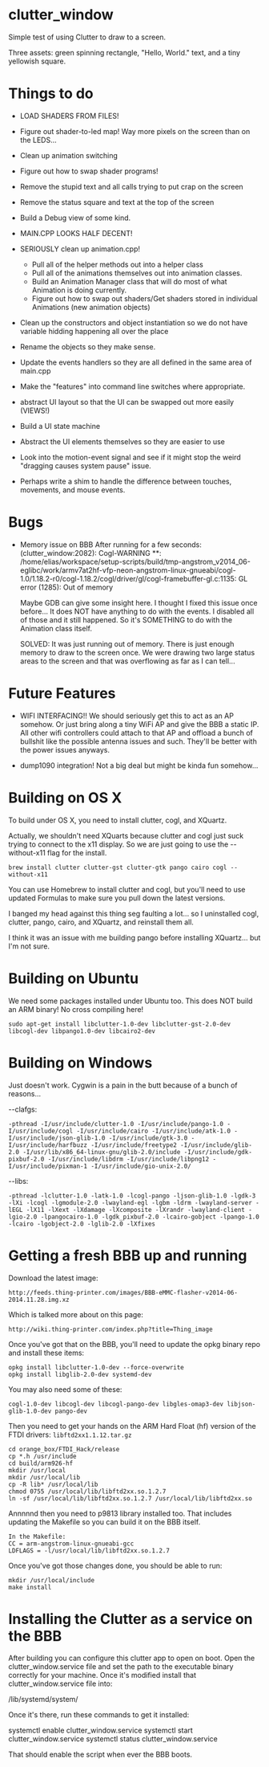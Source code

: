 clutter_window
==============

Simple test of using Clutter to draw to a screen.

Three assets: green spinning rectangle, "Hello, World." text, and a tiny yellowish square.


Things to do
============

- LOAD SHADERS FROM FILES!
- Figure out shader-to-led map! Way more pixels on the screen than on the LEDS...
- Clean up animation switching
- Figure out how to swap shader programs!

- Remove the stupid text and all calls trying to put crap on the screen
- Remove the status square and text at the top of the screen
- Build a Debug view of some kind.
- MAIN.CPP LOOKS HALF DECENT!
- SERIOUSLY clean up animation.cpp!
    - Pull all of the helper methods out into a helper class
    - Pull all of the animations themselves out into animation classes.
    - Build an Animation Manager class that will do most of what Animation is doing currently.
    - Figure out how to swap out shaders/Get shaders stored in individual Animations (new animation objects)
- Clean up the constructors and object instantiation so we do not have variable hidding happening all over the place
- Rename the objects so they make sense.
- Update the events handlers so they are all defined in the same area of main.cpp
- Make the "features" into command line switches where appropriate.
- abstract UI layout so that the UI can be swapped out more easily (VIEWS!)
- Build a UI state machine
- Abstract the UI elements themselves so they are easier to use
- Look into the motion-event signal and see if it might stop the weird "dragging causes system pause" issue.
- Perhaps write a shim to handle the difference between touches, movements, and mouse events.


Bugs
====

- Memory issue on BBB
    After running for a few seconds:
    (clutter_window:2082): Cogl-WARNING **: /home/elias/workspace/setup-scripts/build/tmp-angstrom_v2014_06-eglibc/work/armv7at2hf-vfp-neon-angstrom-linux-gnueabi/cogl-1.0/1.18.2-r0/cogl-1.18.2/cogl/driver/gl/cogl-framebuffer-gl.c:1135: GL error (1285): Out of memory
    
    Maybe GDB can give some insight here. I thought I fixed this issue once before...
    It does NOT have anything to do with the events. I disabled all of those and it still happened.
    So it's SOMETHING to do with the Animation class itself.
    
    SOLVED: It was just running out of memory. There is just enough memory to draw to the screen once.
    We were drawing two large status areas to the screen and that was overflowing as far as I can tell...

Future Features
===============

- WIFI INTERFACING!! We should seriously get this to act as an AP somehow. Or just bring along a tiny WiFi AP and give
  the BBB a static IP. All other wifi controllers could attach to that AP and offload a bunch of bullshit like the 
  possible antenna issues and such. They'll be better with the power issues anyways.
  
- dump1090 integration! Not a big deal but might be kinda fun somehow...






Building on OS X
================

To build under OS X, you need to install clutter, cogl, and XQuartz.

Actually, we shouldn't need XQuarts because clutter and cogl just suck trying to connect to the x11 display. So we are just
going to use the --without-x11 flag for the install.

```
brew install clutter clutter-gst clutter-gtk pango cairo cogl --without-x11
```

You can use Homebrew to install clutter and cogl, but you'll need to use updated Formulas to make sure you pull down the latest versions.

I banged my head against this thing seg faulting a lot... so I uninstalled cogl, clutter, pango, cairo, and XQuartz, and reinstall them all.

I think it was an issue with me building pango before installing XQuartz... but I'm not sure.


Building on Ubuntu
==================

We need some packages installed under Ubuntu too. This does NOT build an ARM binary! No cross compiling here!

```
sudo apt-get install libclutter-1.0-dev libclutter-gst-2.0-dev libcogl-dev libpango1.0-dev libcairo2-dev
```



Building on Windows
===================


Just doesn't work. Cygwin is a pain in the butt because of a bunch of reasons...

--clafgs:
```
-pthread -I/usr/include/clutter-1.0 -I/usr/include/pango-1.0 -I/usr/include/cogl -I/usr/include/cairo -I/usr/include/atk-1.0 -I/usr/include/json-glib-1.0 -I/usr/include/gtk-3.0 -I/usr/include/harfbuzz -I/usr/include/freetype2 -I/usr/include/glib-2.0 -I/usr/lib/x86_64-linux-gnu/glib-2.0/include -I/usr/include/gdk-pixbuf-2.0 -I/usr/include/libdrm -I/usr/include/libpng12 -I/usr/include/pixman-1 -I/usr/include/gio-unix-2.0/
```

--libs:
```
-pthread -lclutter-1.0 -latk-1.0 -lcogl-pango -ljson-glib-1.0 -lgdk-3 -lXi -lcogl -lgmodule-2.0 -lwayland-egl -lgbm -ldrm -lwayland-server -lEGL -lX11 -lXext -lXdamage -lXcomposite -lXrandr -lwayland-client -lgio-2.0 -lpangocairo-1.0 -lgdk_pixbuf-2.0 -lcairo-gobject -lpango-1.0 -lcairo -lgobject-2.0 -lglib-2.0 -lXfixes
```


Getting a fresh BBB up and running
==================================

Download the latest image:

```
http://feeds.thing-printer.com/images/BBB-eMMC-flasher-v2014-06-2014.11.28.img.xz
```

Which is talked more about on this page:

```
http://wiki.thing-printer.com/index.php?title=Thing_image
```

Once you've got that on the BBB, you'll need to update the opkg binary repo and install these items:

```
opkg install libclutter-1.0-dev --force-overwrite 
opkg install libglib-2.0-dev systemd-dev
```

You may also need some of these:

```
cogl-1.0-dev libcogl-dev libcogl-pango-dev libgles-omap3-dev libjson-glib-1.0-dev pango-dev
```

Then you need to get your hands on the ARM Hard Float (hf)  version of the FTDI drivers: `libftd2xx1.1.12.tar.gz`

```
cd orange_box/FTDI_Hack/release
cp *.h /usr/include
cd build/arm926-hf
mkdir /usr/local
mkdir /usr/local/lib
cp -R lib* /usr/local/lib
chmod 0755 /usr/local/lib/libftd2xx.so.1.2.7
ln -sf /usr/local/lib/libftd2xx.so.1.2.7 /usr/local/lib/libftd2xx.so
```


Annnnnd then you need to p9813 library installed too. That includes updating the Makefile so you can build it on the BBB itself.

```
In the Makefile:
CC = arm-angstrom-linux-gnueabi-gcc
LDFLAGS = -l/usr/local/lib/libftd2xx.so.1.2.7
```

Once you've got those changes done, you should be able to run:

```
mkdir /usr/local/include
make install
```




Installing the Clutter as a service on the BBB
===============================================

After building you can configure this clutter app to open on boot. Open the clutter_window.service file and set the path to the executable binary correctly for your machine. Once it's modified install that clutter_window.service file into:

/lib/systemd/system/

Once it's there, run these commands to get it installed:

systemctl enable clutter_window.service
systemctl start clutter_window.service
systemctl status clutter_window.service

That should enable the script when ever the BBB boots.